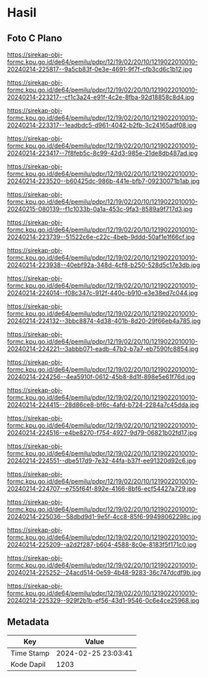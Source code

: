 # Hasil

## Foto C Plano

https://sirekap-obj-formc.kpu.go.id/de64/pemilu/pdpr/12/19/02/20/10/1219022010010-20240214-225817--9a5cb83f-0e3e-4691-9f7f-cfb3cd6c1b12.jpg

https://sirekap-obj-formc.kpu.go.id/de64/pemilu/pdpr/12/19/02/20/10/1219022010010-20240214-223217--cf1c3a24-e91f-4c2e-8fba-92d18858c8d4.jpg

https://sirekap-obj-formc.kpu.go.id/de64/pemilu/pdpr/12/19/02/20/10/1219022010010-20240214-223317--1eadbdc5-d961-4042-b2fb-3c24165adf08.jpg

https://sirekap-obj-formc.kpu.go.id/de64/pemilu/pdpr/12/19/02/20/10/1219022010010-20240214-223417--7f8feb5c-8c99-42d3-985e-21de8db487ad.jpg

https://sirekap-obj-formc.kpu.go.id/de64/pemilu/pdpr/12/19/02/20/10/1219022010010-20240214-223520--b60425dc-986b-441e-bfb7-09230071b1ab.jpg

https://sirekap-obj-formc.kpu.go.id/de64/pemilu/pdpr/12/19/02/20/10/1219022010010-20240215-080139--f1c1033b-0a1a-453c-9fa3-8589a9f717d3.jpg

https://sirekap-obj-formc.kpu.go.id/de64/pemilu/pdpr/12/19/02/20/10/1219022010010-20240214-223739--51522c6e-c22c-4beb-9ddd-50af1e1f66cf.jpg

https://sirekap-obj-formc.kpu.go.id/de64/pemilu/pdpr/12/19/02/20/10/1219022010010-20240214-223938--40ebf92a-348d-4cf8-b250-528d5c17e3db.jpg

https://sirekap-obj-formc.kpu.go.id/de64/pemilu/pdpr/12/19/02/20/10/1219022010010-20240214-224014--f08c347c-912f-440c-b910-e3e38ed7c044.jpg

https://sirekap-obj-formc.kpu.go.id/de64/pemilu/pdpr/12/19/02/20/10/1219022010010-20240214-224132--3bbc8874-4d38-401b-8d20-29f66eb4a785.jpg

https://sirekap-obj-formc.kpu.go.id/de64/pemilu/pdpr/12/19/02/20/10/1219022010010-20240214-224221--3abbb071-eadb-47b2-b7a7-eb7590fc8854.jpg

https://sirekap-obj-formc.kpu.go.id/de64/pemilu/pdpr/12/19/02/20/10/1219022010010-20240214-224256--4ea5910f-0612-45b8-8d1f-898e5e61f76d.jpg

https://sirekap-obj-formc.kpu.go.id/de64/pemilu/pdpr/12/19/02/20/10/1219022010010-20240214-224415--28d86ce8-bf6c-4afd-b724-2284a7c45dda.jpg

https://sirekap-obj-formc.kpu.go.id/de64/pemilu/pdpr/12/19/02/20/10/1219022010010-20240214-224516--e4be8270-f754-4927-9d79-06821b02fd17.jpg

https://sirekap-obj-formc.kpu.go.id/de64/pemilu/pdpr/12/19/02/20/10/1219022010010-20240214-224551--dbe517d9-7e32-44fa-b37f-ee91320d92c6.jpg

https://sirekap-obj-formc.kpu.go.id/de64/pemilu/pdpr/12/19/02/20/10/1219022010010-20240214-224707--e755f64f-892e-4166-8bf6-ecf54427a729.jpg

https://sirekap-obj-formc.kpu.go.id/de64/pemilu/pdpr/12/19/02/20/10/1219022010010-20240214-225036--58dbd9d1-9e5f-4cc8-85f6-99498062298c.jpg

https://sirekap-obj-formc.kpu.go.id/de64/pemilu/pdpr/12/19/02/20/10/1219022010010-20240214-225209--a2d2f287-b604-4588-8c0e-8183f5f171c0.jpg

https://sirekap-obj-formc.kpu.go.id/de64/pemilu/pdpr/12/19/02/20/10/1219022010010-20240214-225252--24acd514-0e59-4b48-9283-36c747dcdf9b.jpg

https://sirekap-obj-formc.kpu.go.id/de64/pemilu/pdpr/12/19/02/20/10/1219022010010-20240214-225329--929f2b1b-ef56-43d1-9546-0c6e4ce25968.jpg


## Metadata

| Key        | Value               |
| ---------- | ------------------- |
| Time Stamp | 2024-02-25 23:03:41 |
| Kode Dapil | 1203                |



